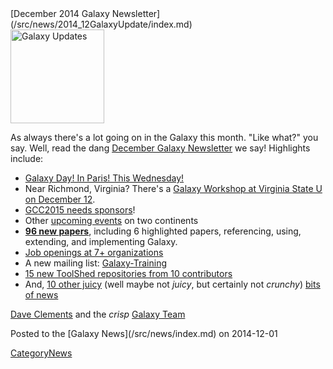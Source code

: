 <div class='newsItemHeader'>[December 2014 Galaxy Newsletter](/src/news/2014_12GalaxyUpdate/index.md)</div>

<div class='right'>
<a href='/src/GalaxyUpdates/2014_12/index.md'><img src="/src/images/Logos/GalaxyUpdate200.png" alt="Galaxy Updates" width=150 /></a>
</div>

As always there's a lot going on in the Galaxy this month.  "Like what?" you say.  Well, read the dang [December Galaxy Newsletter](/src/GalaxyUpdates/2014_12/index.md) we say! Highlights include:

* [Galaxy Day! In Paris! This Wednesday!](/src/GalaxyUpdates/2014_12/index.md#galaxy-day-3-december-paris)
* Near Richmond, Virginia?  There's a [Galaxy Workshop at Virginia State U on December 12](/src/GalaxyUpdates/2014_12/index.md#intro-to-galaxy-workshop-dec-12-virginia-state-u).
* [GCC2015 needs sponsors](/src/GalaxyUpdates/2014_12/index.md#gcc2015-6-8-july-norwich-uk)!
* Other [upcoming events](/src/GalaxyUpdates/2014_12/index.md#other-events) on two continents
* **[96 new papers](/src/GalaxyUpdates/2014_12/index.md#new-papers)**, including 6 highlighted papers, referencing, using, extending, and implementing Galaxy.
* [Job openings at 7+ organizations](/src/GalaxyUpdates/2014_12/index.md#whos-hiring)
* A new mailing list: [Galaxy-Training](/src/GalaxyUpdates/2014_12/index.md#new-galaxy-training-mailing-list)
* [15 new ToolShed repositories from 10 contributors](/src/GalaxyUpdates/2014_12/index.md#toolshed-contributions)
* And, [10 other juicy](/src/GalaxyUpdates/2014_12/index.md#other-news) (well maybe not *juicy*, but certainly not *crunchy*) [bits of news](/src/GalaxyUpdates/2014_12/index.md#other-news)

[Dave Clements](/src/DaveClements/index.md) and the *crisp* [Galaxy Team](/src/GalaxyTeam/index.md)

<div class='newsItemFooter'>Posted to the [Galaxy News](/src/news/index.md) on 2014-12-01 </div>

[CategoryNews](/src/CategoryNews/index.md)
